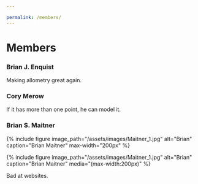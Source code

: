 ```yaml
---

permalink: /members/
---
```


# Members

### Brian J. Enquist
Making allometry great again.

### Cory Merow
If it has more than one point, he can model it.

### Brian S. Maitner
{% include figure image_path="/assets/images/Maitner_1.jpg" alt="Brian" caption="Brian Maitner" max-width="200px" %}

{% include figure image_path="/assets/images/Maitner_1.jpg" alt="Brian" caption="Brian Maitner" media="(max-width:200px)" %}


Bad at websites.

